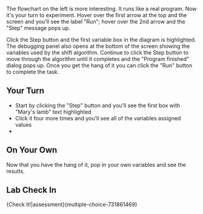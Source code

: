 
The flowchart on the left is more interesting. It runs like a real program. Now it's your turn to experiment. Hover over the first arrow at the top and the screen and you'll see the label "Run"; hover over the 2nd arrow and the "Step" message pops up.

Click the Step button and the first variable box in the diagram is highlighted. The debugging panel also opens at the bottom of the screen showing the variables used by the shift algorithm. Continue to click the Step button to move through the algorithm until it completes and the "Program finished" dialog pops up. Once you get the hang of it you can click the "Run" button to complete the task.

## Your Turn
 - Start by clicking the "Step" button and you'll see the first box with "Mary's lamb" text highlighted
 - Click it four more times and you'll see all of the variables assigned values
 - 
 
 ## On Your Own
 Now that you have the hang of it, pop in your own variables and see the results.

## Lab Check In

{Check It!|assessment}(multiple-choice-731861469)



